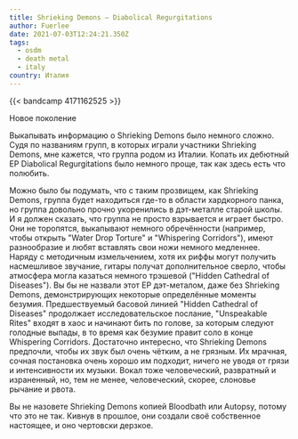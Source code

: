 ```yaml
---
title: Shrieking Demons — Diabolical Regurgitations
author: Fuerlee
date: 2021-07-03T12:24:21.350Z
tags:
  - osdm
  - death metal
  - italy
country: Италия
---
```

{{< bandcamp 4171162525 >}}

Новое поколение



Выкапывать информацию о Shrieking Demons было немного сложно. Судя по названиям групп, в которых играли участники Shrieking Demons, мне кажется, что группа родом из Италии. Копать их дебютный EP Diabolical Regurgitations было немного проще, так как здесь есть что полюбить.



Можно было бы подумать, что с таким прозвищем, как Shrieking Demons, группа будет находиться где-то в области хардкорного панка, но группа довольно прочно укоренились в дэт-металле старой школы. И я должен сказать, что группа не просто взрывается и играет быстро. Они не торопятся, выкапывают немного обречённости (например, чтобы открыть "Water Drop Torture" и "Whispering Corridors"), имеют разнообразие и любят вставлять свои ножи немного медленнее. Наряду с методичным измельчением, хотя их риффы могут получить насмешливое звучание, гитары получат дополнительное сверло, чтобы атмосфера могла казаться немного трэшевой ("Hidden Cathedral of Diseases"). Вы бы не назвали этот EP дэт-металом, даже без Shrieking Demons, демонстрирующих некоторые определённые моменты безумия. Предшествуемый басовой линией "Hidden Cathedral of Diseases" продолжает исследовательское послание, "Unspeakable Rites" входят в хаос и начинают бить по голове, за которым следуют голодные выпады, в то время как безумие правит соло в конце Whispering Corridors. Достаточно интересно, что Shrieking Demons предпочли, чтобы их звук был очень чётким, а не грязным. Их мрачная, сочная постановка очень хорошо им подходит, ничего не уводя от грязи и интенсивности их музыки. Вокал тоже человеческий, развратный и израненный, но, тем не менее, человеческий, скорее, слоновье рычание и рвота.



Вы не назовете Shrieking Demons копией Bloodbath или Autopsy, потому что это не так. Кивнув в прошлое, они создали своё собственное настоящее, и оно чертовски дерзкое.